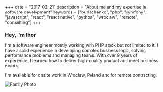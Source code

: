 +++
date = "2017-02-21"
description = "About me and my expertise in software development"
keywords = ["burlachenko", "php", "symfony", "javascript", "react", "react native", "python", "wroclaw", "remote", "consulting"]
+++

### Hey, I'm Ihor

I'm a software engineer mostly working with PHP stack but not limited to it. I have a solid experience in developing complex business logic, solving performance problems and managing teams. With over 9 years of experience, I learned how to deliver high-quality product and meet business needs.

I'm available for onsite work in Wroclaw, Poland and for remote contracting.

![Family Photo](https://c1.staticflickr.com/1/368/19023083332_79e9b1c861_z.jpg "Family Photo")